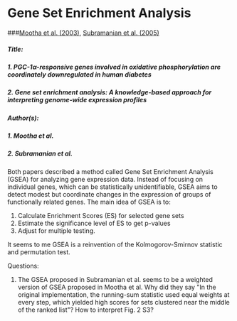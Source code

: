 # Gene Set Enrichment Analysis

###[Mootha et al. (2003)](https://doi.org/10.1038/ng1180), [Subramanian et al. (2005)](https://doi.org/10.1073/pnas.0506580102)

##### Title: 

##### 1. PGC-1α-responsive genes involved in oxidative phosphorylation are coordinately downregulated in human diabetes 
##### 2. Gene set enrichment analysis: A knowledge-based approach for interpreting genome-wide expression profiles

##### Author(s): 

##### 1. Mootha et al.

##### 2. Subramanian et al.

Both papers described a method called Gene Set Enrichment Analysis (GSEA) for analyzing gene expression data. Instead of focusing on individual genes, which can be statistically unidentifiable, GSEA aims to detect modest but coordinate changes in the expression of groups of functionally related genes. The main idea of GSEA is to:

   1. Calculate Enrichment Scores (ES) for selected gene sets
   2. Estimate the significance level of ES to get p-values
   3. Adjust for multiple testing. 

It seems to me GSEA is a reinvention of the Kolmogorov-Smirnov statistic and permutation test. 

   Questions:

   1. The GSEA proposed in Subramanian et al. seems to be a weighted version of GSEA proposed in Mootha et al. Why did they say "In the original implementation, the running-sum statistic used equal weights at every step, which yielded high scores for sets clustered near the middle of the ranked list"? How to interpret Fig. 2 S3?



